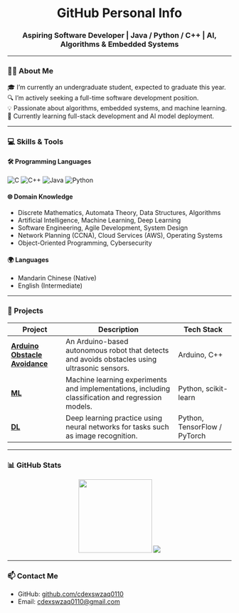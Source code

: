 <h1 align="center">GitHub Personal Info</h1> <h3 align="center">Aspiring Software Developer | Java / Python / C++ | AI, Algorithms & Embedded Systems</h3>

---

### 🧑‍🎓 About Me

🎓 I’m currently an undergraduate student, expected to graduate this year.  
🔍 I’m actively seeking a full-time software development position.  
💡 Passionate about algorithms, embedded systems, and machine learning.  
🌱 Currently learning full-stack development and AI model deployment.

---

### 💻 Skills & Tools

#### 🛠 Programming Languages
![C](https://img.shields.io/badge/C-00599C?style=flat&logo=c&logoColor=white)
![C++](https://img.shields.io/badge/C++-00599C?style=flat&logo=c%2B%2B&logoColor=white)
![Java](https://img.shields.io/badge/Java-ED8B00?style=flat&logo=java&logoColor=white)
![Python](https://img.shields.io/badge/Python-3776AB?style=flat&logo=python&logoColor=white)

#### 🌐 Domain Knowledge
- Discrete Mathematics, Automata Theory, Data Structures, Algorithms
- Artificial Intelligence, Machine Learning, Deep Learning
- Software Engineering, Agile Development, System Design
- Network Planning (CCNA), Cloud Services (AWS), Operating Systems
- Object-Oriented Programming, Cybersecurity

#### 🌍 Languages
- Mandarin Chinese (Native)
- English (Intermediate)

---

### 🚀 Projects

| Project | Description | Tech Stack |
|--------|-------------|------------|
| [**Arduino Obstacle Avoidance**](https://github.com/cdexswzaq0110/Arduino_obstacle_avoidance) | An Arduino-based autonomous robot that detects and avoids obstacles using ultrasonic sensors. | Arduino, C++ |
| [**ML**](https://github.com/cdexswzaq0110/ML) | Machine learning experiments and implementations, including classification and regression models. | Python, scikit-learn |
| [**DL**](https://github.com/cdexswzaq0110/DL) | Deep learning practice using neural networks for tasks such as image recognition. | Python, TensorFlow / PyTorch |

---

### 📊 GitHub Stats

<p align="center">
  <img src="https://github-readme-stats.vercel.app/api?username=cdexswzaq0110&show_icons=true&theme=tokyonight" height="165">
  <img src="https://github-readme-stats.vercel.app/api/top-langs/?username=cdexswzaq0110&layout=compact&theme=tokyonight">
</p>

---

### 📫 Contact Me

- GitHub: [github.com/cdexswzaq0110](https://github.com/cdexswzaq0110)  
- Email: cdexswzaq0110@gmail.com
